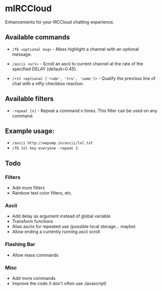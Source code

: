 # mIRCCloud

Enhancements for your IRCCloud chatting experience.

## Available commands

- `/fb <optional msg>` - Mass highlight a channel with an optional message.

- `/ascii <url>` - Scroll an ascii to current channel at the rate of the specified DELAY (default=0.45).

- `/rst <optional ['rude', 'tru', 'same']>` - Qualify the previous line of chat with a nifty checkbox reaction.

## Available filters

- `-repeat [n]` - Repeat a command n times. This filter can be used on any command.

## Example usage: 

- `/ascii http://wepump.in/ascii/lol.txt`
- `/fb lol hey everyone -repeat 3`

## Todo

### Filters
- Add more filters
- Rainbow text color filters, etc.

### Ascii
- Add delay as argument instead of global variable
- Transform functions
- Alias asciis for repeated use (possible local storage... maybe)
- Allow ending a currently running ascii scroll

### Flashing Bar
- Allow mass commands


### Misc

- Add more commands
- Improve the code (I don't often use Javascript)